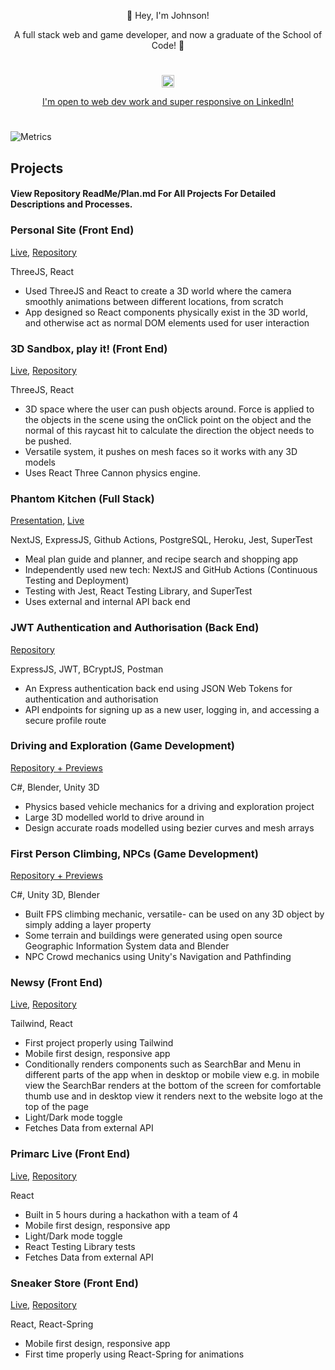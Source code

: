 <p align="center">👋 Hey, I'm Johnson!</p>
<p align="center">
    A full stack web and game developer, and now a graduate of the School of Code! 🚀
</p>

<h1></h1>
<div align="center">
    <a href="https://linkedin.com/in/johnsonsingh" target="blank">
        <img src="https://raw.githubusercontent.com/rahuldkjain/github-profile-readme-generator/master/src/images/icons/Social/linked-in-alt.svg"
            alt="johnsonsingh" height="20" width="20" />
        <p>I'm open to web dev work and super responsive on LinkedIn!</p>
    </a>
</div>
<h1></h1>

![Metrics](https://metrics.lecoq.io/bM7tcHF88GBxDni?template=classic&base.header=0&base.community=0&base.repositories=0&isocalendar=1&languages=1&base.indepth=false&base.hireable=false&isocalendar.duration=full-year&languages.limit=8&languages.threshold=0%25&languages.other=false&languages.colors=github&languages.sections=most-used&languages.indepth=false&languages.analysis.timeout=15&languages.categories=markup%2C%20programming&languages.recent.categories=markup%2C%20programming&languages.recent.load=300&languages.recent.days=14&config.timezone=Europe%2FLondon&config.display=columns)

## Projects

#### View Repository ReadMe/Plan.md For All Projects For Detailed Descriptions and Processes.

### Personal Site (Front End)

[Live](https://johnson-singh.netlify.app), [Repository](https://github.com/bM7tcHF88GBxDni/react-three-fiber-cannon-drei-007)

ThreeJS, React

- Used ThreeJS and React to create a 3D world where the camera smoothly animations between different locations, from scratch
- App designed so React components physically exist in the 3D world, and otherwise act as normal DOM elements used for user interaction

### 3D Sandbox, play it! (Front End)

[Live](https://center-impulse.netlify.app), [Repository](https://github.com/bM7tcHF88GBxDni/react-three-fiber-cannon-drei-005)

ThreeJS, React

- 3D space where the user can push objects around. Force is applied to the objects in the scene using the onClick point on the object and the normal of this raycast hit to calculate the direction the object needs to be pushed.
- Versatile system, it pushes on mesh faces so it works with any 3D models
- Uses React Three Cannon physics engine.

### Phantom Kitchen (Full Stack)

[Presentation](https://www.youtube.com/watch?v=n1A9Jk4iPKY), [Live](https://development-phantom-kitchen.netlify.app)

NextJS, ExpressJS, Github Actions, PostgreSQL, Heroku, Jest, SuperTest

- Meal plan guide and planner, and recipe search and shopping app
- Independently used new tech: NextJS and GitHub Actions (Continuous Testing and Deployment)
- Testing with Jest, React Testing Library, and SuperTest
- Uses external and internal API back end

### JWT Authentication and Authorisation (Back End)

[Repository](https://github.com/bM7tcHF88GBxDni/authentication-and-authorisation)

ExpressJS, JWT, BCryptJS, Postman

- An Express authentication back end using JSON Web Tokens for authentication and authorisation
- API endpoints for signing up as a new user, logging in, and accessing a secure profile route

### Driving and Exploration (Game Development)

[Repository + Previews](https://github.com/bM7tcHF88GBxDni/DrivingAndExploration)

C#, Blender, Unity 3D

- Physics based vehicle mechanics for a driving and exploration project
- Large 3D modelled world to drive around in
- Design accurate roads modelled using bezier curves and mesh arrays

### First Person Climbing, NPCs (Game Development)

[Repository + Previews](https://github.com/bM7tcHF88GBxDni/FirstPersonProject)

C#, Unity 3D, Blender

- Built FPS climbing mechanic, versatile- can be used on any 3D object by simply adding a layer property
- Some terrain and buildings were generated using open source Geographic Information System data and Blender
- NPC Crowd mechanics using Unity's Navigation and Pathfinding

### Newsy (Front End)

[Live](https://newsy-newsy.netlify.app), [Repository](https://github.com/bM7tcHF88GBxDni/newsy)

Tailwind, React

- First project properly using Tailwind
- Mobile first design, responsive app
- Conditionally renders components such as SearchBar and Menu in different parts of the app when in desktop or mobile view e.g. in mobile view the SearchBar renders at the bottom of the screen for comfortable thumb use and in desktop view it renders next to the website logo at the top of the page
- Light/Dark mode toggle
- Fetches Data from external API

### Primarc Live (Front End)

[Live](https://cabjprimarc.netlify.app), [Repository](https://github.com/SchoolOfCode/primarc)

React

- Built in 5 hours during a hackathon with a team of 4
- Mobile first design, responsive app
- Light/Dark mode toggle
- React Testing Library tests
- Fetches Data from external API

### Sneaker Store (Front End)

[Live](https://sneak-sneak.netlify.app/), [Repository](https://github.com/bM7tcHF88GBxDni/sneaker-store)

React, React-Spring

- Mobile first design, responsive app
- First time properly using React-Spring for animations
